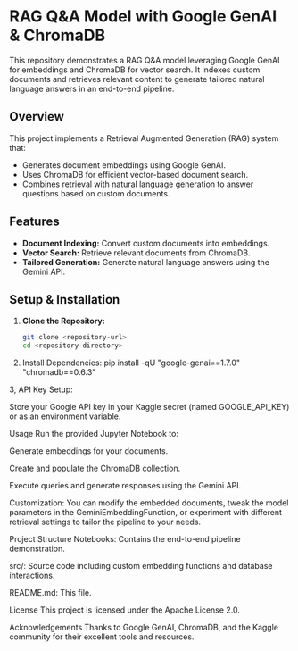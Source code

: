 # RAG Q&A Model with Google GenAI & ChromaDB

This repository demonstrates a RAG Q&A model leveraging Google GenAI for embeddings and ChromaDB for vector search. It indexes custom documents and retrieves relevant content to generate tailored natural language answers in an end-to-end pipeline.

## Overview

This project implements a Retrieval Augmented Generation (RAG) system that:
- Generates document embeddings using Google GenAI.
- Uses ChromaDB for efficient vector-based document search.
- Combines retrieval with natural language generation to answer questions based on custom documents.

## Features

- **Document Indexing:** Convert custom documents into embeddings.
- **Vector Search:** Retrieve relevant documents from ChromaDB.
- **Tailored Generation:** Generate natural language answers using the Gemini API.

## Setup & Installation

1. **Clone the Repository:**

   ```bash
   git clone <repository-url>
   cd <repository-directory>
2. Install Dependencies:
   pip install -qU "google-genai==1.7.0" "chromadb==0.6.3"

3, API Key Setup:

Store your Google API key in your Kaggle secret (named GOOGLE_API_KEY) or as an environment variable.

Usage
Run the provided Jupyter Notebook to:

Generate embeddings for your documents.

Create and populate the ChromaDB collection.

Execute queries and generate responses using the Gemini API.

Customization:
You can modify the embedded documents, tweak the model parameters in the GeminiEmbeddingFunction, or experiment with different retrieval settings to tailor the pipeline to your needs.

Project Structure
Notebooks: Contains the end-to-end pipeline demonstration.

src/: Source code including custom embedding functions and database interactions.

README.md: This file.

License
This project is licensed under the Apache License 2.0.

Acknowledgements
Thanks to Google GenAI, ChromaDB, and the Kaggle community for their excellent tools and resources.
